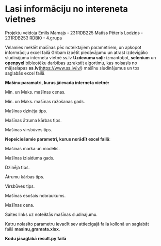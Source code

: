 # Lasi informāciju no intereneta vietnes

Projektu veidoja
Emīls Mamajs - 231RDB225
Matīss Pēteris Lodziņs - 231RDB253
RDBI0 - 4.grupa

Velamies meklēt mašīnas pēc noteiktajiem parametriem, un apkopot informrāciju excel failā
Gribam izpētīt piedāvājumu un atrast izdevīgāko sludinājumu interneta vietnē ss.lv
**Uzdevuma soļi:**
izmantotjot, **selenium** un **openpyxl** bibleotēku darbības uzrakstīt algortimu, kas nolsasīs no mājaslapas **ss.lv**(https://www.ss.lv/lv/) mašīnu sludinājumus un tos saglabās excel failā.


**Mašīnu paramatri, kurus jāievada interneta vietnē:**

Min. un Maks. mašīnas cenas.

Min. un Maks. mašīnas ražošanas gads.

Mašīnas dzinēja tips.

Mašīnas ātruma kārbas tips.

Mašīnas virsbūves tips.

**Nepeiciešamie parametri, kurus norādīt excel failā:**

Mašinas marka un modelis.

Mašīnas izlaiduma gads.

Dzinēja tips.

Ātrumu kārbas tips.

Virsbūves tips.

Mašīnas esošais nobraukums.

Mašīnas cena.

Saites links uz noteiktās mašīnas sludinajumu.


Katru nolasīto parametru ievadīt sev attiecīgajā faila kollonā un saglabāt failā **masinu_gramata.xlsx**.

**Kodu jāsaglabā result.py failā**


